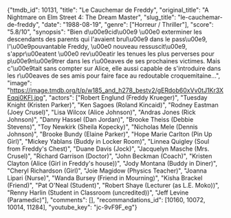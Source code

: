 {"tmdb_id": 10131, "title": "Le Cauchemar de Freddy", "original_title": "A Nightmare on Elm Street 4: The Dream Master", "slug_title": "le-cauchemar-de-freddy", "date": "1988-08-19", "genre": ["Horreur / Thriller"], "score": "5.8/10", "synopsis": "Bien d\u00e9cid\u00e9 \u00e0 exterminer les descendants des parents qui l'avaient brul\u00e9 dans le pass\u00e9, l'\u00e9pouvantable Freddy, \u00e0 nouveau ressuscit\u00e9, s'appr\u00eatent \u00e0 rev\u00eatir les tenues les plus perverses pour p\u00e9n\u00e9trer dans les r\u00eaves de ses prochaines victimes. Mais c'\u00e9tait sans compter sur Alice, elle aussi capable de s'introduire dans les r\u00eaves de ses amis pour faire face au redoutable croquemitaine...", "image": "https://image.tmdb.org/t/p/w185_and_h278_bestv2/gERdob60xVv0tJ1Kr3XEqqj0KFl.jpg", "actors": ["Robert Englund (Freddy Krueger)", "Tuesday Knight (Kristen Parker)", "Ken Sagoes (Roland Kincaid)", "Rodney Eastman (Joey Crusel)", "Lisa Wilcox (Alice Johnson)", "Andras Jones (Rick Johnson)", "Danny Hassel (Dan Jordan)", "Brooke Theiss (Debbie Stevens)", "Toy Newkirk (Sheila Kopecky)", "Nicholas Mele (Dennis Johnson)", "Brooke Bundy (Elaine Parker)", "Hope Marie Carlton (Pin Up Girl)", "Mickey Yablans (Buddy in Locker Room)", "Linnea Quigley (Soul from Freddy's Chest)", "Duane Davis (Jock)", "Jacquelyn Masche (Mrs. Crusel)", "Richard Garrison (Doctor)", "John Beckman (Coach)", "Kristen Clayton (Alice (Girl in Freddy's house))", "Jody Montana (Buddy in Diner)", "Cheryl Richardson (Girl)", "Joie Magidow (Physics Teacher)", "Joanna Lipari (Nurse)", "Wanda Bursey (Friend in Mourning)", "Kisha Brackel (Friend)", "Pat O'Neal (Student)", "Robert Shaye (Lecturer (as L.E. Moko))", "Renny Harlin (Student in Classroom (uncredited))", "Jeff Levine (Paramedic)"], "comments": [], "recommandations_id": [10160, 10072, 10014, 11284], "youtube_key": "jc-9vF9F_eg"}